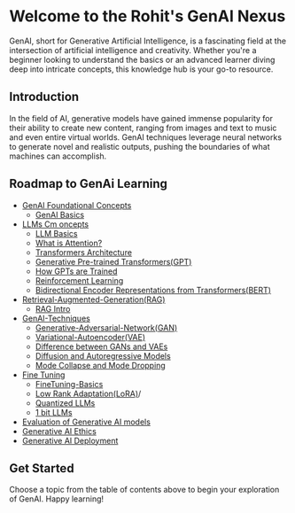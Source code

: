 # Welcome to the Rohit's GenAI Nexus

GenAI, short for Generative Artificial Intelligence, is a fascinating field at the intersection of artificial intelligence and creativity. Whether you're a beginner looking to understand the basics or an advanced learner diving deep into intricate concepts, this knowledge hub is your go-to resource.

## Introduction

In the field of AI, generative models have gained immense popularity for their ability to create new content, ranging from images and text to music and even entire virtual worlds. GenAI techniques leverage neural networks to generate novel and realistic outputs, pushing the boundaries of what machines can accomplish.

## Roadmap to GenAi Learning

- [GenAI Foundational Concepts](/GenAI-basics/)
  - [GenAI Basics](/GenAI-basics/GenAI-basics/)
- [LLMs Cm   oncepts](/Large-Language-Models(LLM)/)
  - [LLM Basics](/Large-Language-Models(LLM)/LLM-Intro)
  - [What is Attention?](/Large-Language-Models/Attention-is-all-you-need)
  - [Transformers Architecture](/Large-Language-Models/Transformers-architecture/)
  - [Generative Pre-trained Transformers(GPT)](/Large-Language-Models/Generative-Pre-trained-Transformers(GPT)/)
  - [How GPTs are Trained](/Large-Language-Models/GPT-Training/)
  - [Reinforcement Learning](/Large-Language-Models/Reinforcement-Learning-from-Human-Feedback(RLHF)/)
  - [Bidirectional Encoder Representations from Transformers(BERT)](/Large-Language-Models/BERT/)
- [Retrieval-Augmented-Generation(RAG)](/Retrieval-Augmented-Generation(RAG)/)
  - [RAG Intro](/Retrieval-Augmented-Generation(RAG)/RAG-Intro/)
- [GenAI-Techniques](/GenAI-Techniques/)
  - [Generative-Adversarial-Network(GAN)](/GenAI-Techniques/GAN(Generative-Adversarial-Network)/)
  - [Variational-Autoencoder(VAE)](/GenAI-Techniques/Variational-Autoencoder(VAE)/)
  - [Difference between GANs and VAEs](/GenAI-Techniques/Difference-between-GANs-and_AVEs/)
  - [Diffusion and Autoregressive Models](/GenAI-Techniques/Diffusion-and-Autoregressive-models/)
  - [Mode Collapse and Mode Dropping](/GenAI-Techniques/ModeCollapse-and-ModeDropping/)
- [Fine Tuning](/FineTuning/)
  - [FineTuning-Basics](/FineTuning/FineTuning-Basics/)
  - [Low Rank Adaptation(LoRA)](/FineTuning/Low-Rank-Adaptation(LoRA))/
  - [Quantized LLMs](/FineTuning/Quantized-LLMs/)
  - [1 bit LLMs](/FineTuning/1-bit-LLMs/)
- [Evaluation of Generative AI models](/GenAI-Evaluation/Model_Evaluation/)
- [Generative AI Ethics](/GenAI-Ethics/Ethical-Considerations/)
- [Generative AI Deployment](/GenAI-Deployment/Deployment-Challenges/)

## Get Started

Choose a topic from the table of contents above to begin your exploration of GenAI. Happy learning!
